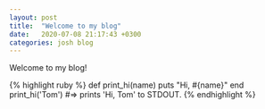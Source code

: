 ```yaml
---
layout: post
title:  "Welcome to my blog"
date:   2020-07-08 21:17:43 +0300
categories: josh blog
---
```

Welcome to my blog!

{% highlight ruby %}
def print_hi(name)
  puts "Hi, #{name}"
end
print_hi('Tom')
#=> prints 'Hi, Tom' to STDOUT.
{% endhighlight %}
